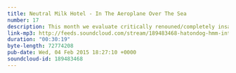 ```yaml
---
title: Neutral Milk Hotel - In The Aeroplane Over The Sea
number: 17
description: This month we evaluate critically renouned/completely insane indie-rock album &quot;In The Aeroplane Over The Sea&quot; by Neutral Milk Hotel. Synthetic Flying Machine? Dead Dog Sing? SEMEN STAINS THE MOUNTAIN TOPS?!?!
link-mp3: http://feeds.soundcloud.com/stream/189483468-hatondog-hmm-interesting-choice-ep17-neutral-milk-hotel-in-the-aeroplane-over-the-sea.mp3
duration: "00:30:19"
byte-length: 72774208
pub-date: Wed, 04 Feb 2015 18:27:10 +0000
soundcloud-id: 189483468
---
```

